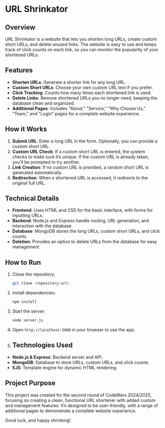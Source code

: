 # URL Shrinkator

## Overview
URL Shrinkator is a website that lets you shorten long URLs, create custom short URLs, and delete unused links. The website is easy to use and keeps track of click counts on each link, so you can monitor the popularity of your shortened URLs.

## Features
- **Shorten URLs**: Generate a shorter link for any long URL.
- **Custom Short URLs**: Choose your own custom URL text if you prefer.
- **Click Tracking**: Counts how many times each shortened link is used.
- **Delete Links**: Remove shortened URLs you no longer need, keeping the database clean and organized.
- **Additional Pages**: Includes "About," "Service," "Why Choose Us," "Team," and "Login" pages for a complete website experience.

## How it Works
1. **Submit URL**: Enter a long URL in the form. Optionally, you can provide a custom short URL.
2. **Custom URL Check**: If a custom short URL is entered, the system checks to make sure it’s unique. If the custom URL is already taken, you’ll be prompted to try another.
3. **Link Creation**: If no custom URL is provided, a random short URL is generated automatically.
4. **Redirection**: When a shortened URL is accessed, it redirects to the original full URL.

## Technical Details
- **Frontend**: Uses HTML and CSS for the basic interface, with forms for inputting URLs.
- **Backend**: Node.js and Express handle routing, URL generation, and interaction with the database.
- **Database**: MongoDB stores the long URLs, custom short URLs, and click counts.
- **Deletion**: Provides an option to delete URLs from the database for easy management.

## How to Run
1. Clone the repository:
    ```bash
    git clone <repository-url>
    ```
2. Install dependencies:
    ```bash
    npm install
    ```
3. Start the server:
    ```bash
    node server.js
    ```
4. Open `http://localhost:5000` in your browser to use the app.

5. ## Technologies Used
- **Node.js & Express**: Backend server and API.
- **MongoDB**: Database to store URLs, custom URLs, and click counts.
- **EJS**: Template engine for dynamic HTML rendering.

## Project Purpose
This project was created for the second round of CodeWars 2024/2025, focusing on creating a clean, functional URL shortener with added custom and management features. It’s designed to be user-friendly, with a range of additional pages to demonstrate a complete website experience.

Good luck, and happy shrinking!
